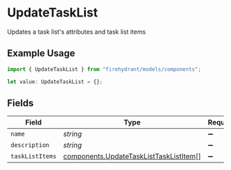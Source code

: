 # UpdateTaskList

Updates a task list's attributes and task list items

## Example Usage

```typescript
import { UpdateTaskList } from "firehydrant/models/components";

let value: UpdateTaskList = {};
```

## Fields

| Field                                                                                            | Type                                                                                             | Required                                                                                         | Description                                                                                      |
| ------------------------------------------------------------------------------------------------ | ------------------------------------------------------------------------------------------------ | ------------------------------------------------------------------------------------------------ | ------------------------------------------------------------------------------------------------ |
| `name`                                                                                           | *string*                                                                                         | :heavy_minus_sign:                                                                               | N/A                                                                                              |
| `description`                                                                                    | *string*                                                                                         | :heavy_minus_sign:                                                                               | N/A                                                                                              |
| `taskListItems`                                                                                  | [components.UpdateTaskListTaskListItem](../../models/components/updatetasklisttasklistitem.md)[] | :heavy_minus_sign:                                                                               | N/A                                                                                              |